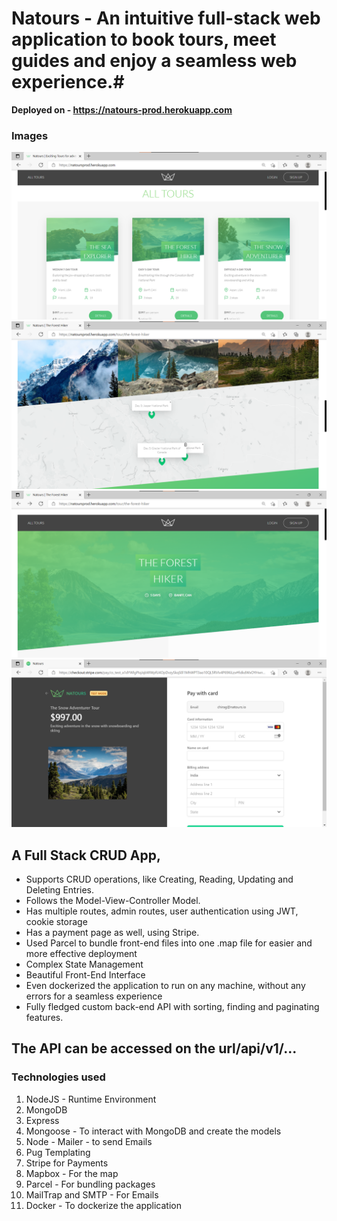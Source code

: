 # Natours - An intuitive full-stack web application to book tours, meet guides and enjoy a seamless web experience.#
**Deployed on - https://natours-prod.herokuapp.com**

### Images
![Image1](img1.png)
![Image1](img2.png)
![Image1](img3.png)
![Image4](img4.png)

## A Full Stack CRUD App,
- Supports CRUD operations, like Creating, Reading, Updating and Deleting Entries.
- Follows the Model-View-Controller Model.
- Has multiple routes, admin routes, user authentication using JWT, cookie storage
- Has a payment page as well, using Stripe.
- Used Parcel to bundle front-end files into one .map file for easier and more effective deployment
- Complex State Management
- Beautiful Front-End Interface
- Even dockerized the application to run on any machine, without any errors for a seamless experience
- Fully fledged custom back-end API with sorting, finding and paginating features.

## The API can be accessed on the url/api/v1/...

### Technologies used
1. NodeJS - Runtime Environment
2. MongoDB
3. Express
4. Mongoose - To interact with MongoDB and create the models
5. Node - Mailer - to send Emails
6. Pug Templating
7. Stripe for Payments
8. Mapbox - For the map
9. Parcel - For bundling packages
10. MailTrap and SMTP - For Emails
11. Docker - To dockerize the application
